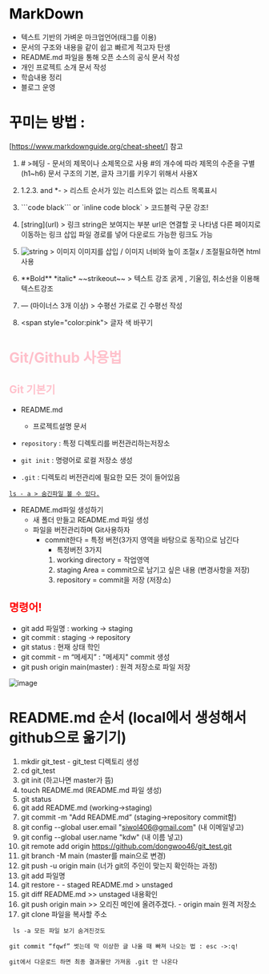 # <span style="color:black"> **MarkDown** 
* 텍스트 기반의 가벼운 마크업언어(태그를 이용)
* 문서의 구조와 내용을 같이 쉽고 빠르게 적고자 탄생
* README.md 파일을 통해 오픈 소스의 공식 문서 작성
* 개인 프로젝트 소개 문서 작성
* 학습내용 정리
* 블로그 운영 


# <span style="color:black"> **꾸미는 방법** : 
[https://www.markdownguide.org/cheat-sheet/] 참고

1. \# >헤딩 - 문서의 제목이나 소제목으로 사용
		#의 개수에 따라 제목의 수준을 구별(h1~h6)
		문서 구조의 기본, 글자 크기를 키우기 위해서 사용X
	
2.	1.2.3.  and *- > 리스트 순서가 있는 리스트와 없는 리스트
		목록표시

3.	\```code black``` or \`inline code block` > 코드블럭
		구문 강조!

4.	\[string](url) > 링크 
string은 보여지는 부분 url은 연결할 곳 나타냄
다른 페이지로 이동하는 링크 삽입
파일 경로를 넣어 다운로드 가능한 링크도 가능

4. ![string](img_url) > 이미지
	이미지를 삽입 / 이미지 너비와 높이 조절x / 조절필요하면 html사용

5. \*\*Bold**   \*italic* \~~strikeout~~ > 텍스트 강조
	굵게 , 기울임, 취소선을 이용해 텍스트강조

6. — (마이너스 3개 이상) > 수평선
	가로로 긴 수평선 작성

7. \<span style="color:pink"> 글자 색 바꾸기


 # <span style="color:pink"> **Git/Github 사용법**

## <span style="color:pink">Git 기본기

* README.md
   * 프로젝트설명 문서


* `repository` : 특정 디렉토리를 버전관리하는저장소
* `git init` : 명령어로 로컬 저장소 생성
- `.git` : 디렉토리 버전관리에 필요한 모든 것이 들어있음

<u>`ls - a > 숨긴파일 볼 수 있다.`</u>


* README.md파일 생성하기
  * 새 폴더 만들고 README.md 파일 생성
  * 파일을 버전관리하며 Git사용하자
    * commit한다 = 특정 버전(3가지 영역을 바탕으로 동작)으로 남긴다
        * 특정버전 3가지
       1. working directory = 작업영역
       2. staging Area  = commit으로 남기고 싶은 내용
          (변경사항을 저장)
       3. repository = commit을 저장 (저장소)


## <span style="color:red">명령어!
* git add 파일명 : working -> staging
* git commit : staging -> repository
* git status : 현재 상태 학인
* git commit - m “메세지” :  "메세지" commit 생성
* git push origin main(master) : 원격 저장소로 파일 저장

![image](https://miro.medium.com/max/640/1*zpvd5fjZAFGsVAEsvMGKxA.webp)
	


# README.md 순서 (local에서 생성해서 github으로 옮기기)
1. mkdir git_test - git_test 디렉토리 생성
2. cd git_test
3. git init (하고나면 master가 뜸)
4. touch README.md (README.md 파일 생성)
5. git status
6. git add README.md (working->staging)
7. git commit -m "Add README.md” (staging->repository commit함)
8. git config --global user.email "siwol406@gmail.com" (내 이메일넣고)
9. git config --global user.name "kdw"	(내 이름 넣고)
10. git remote add origin https://github.com/dongwoo46/git_test.git
11. git branch -M main (master를 main으로 변경)
12. git push -u origin main (너가 git의 주인이 맞는지 확인하는 과정)
13. git add 파일명 
14. git restore - - staged README.md > unstaged
15. git diff README.md >> unstaged 내용확인
16. git push origin main >> 오리진 메인에 올려주겠다. - origin main 원격 저장소
17. git clone 파일을 복사할 주소

` ls -a 모든 파일 보기 숨겨진것도`

`git commit “fqwf” 썻는데 막 이상한 글 나올 때 빠져 나오는 법 : esc ->:q!`

`git에서 다운로드 하면 최종 결과물만 가져옴 .git 안 나온다`



